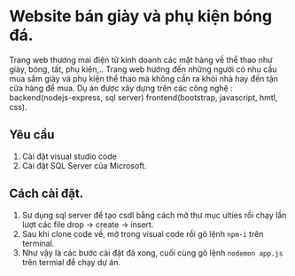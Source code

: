 # Website bán giày và phụ kiện bóng đá.
Trang web thương mai điện tử kinh doanh các mặt hàng về thể thao như giày, bóng, tất, phụ kiện,..
Trang web hướng đến những người có nhu cầu mua sắm giày và phụ kiện thể thao mà không cần ra khỏi nhà hay đến tận cửa hàng để mua.
Dụ án được xây dựng trên các công nghệ : backend(nodejs-express, sql server) frontend(bootstrap, javascript, hmtl, css).
## Yêu cầu
1. Cài đặt visual studio code
2. Cài đặt SQL Server của Microsoft.
## Cách cài đặt.
1. Sư dụng sql server để tạo csdl bằng cách mở  thư mục ulties rồi chạy lần lượt các file drop -> create -> insert.
2. Sau khi clone code về, mở trong visual code rồi gõ lệnh `npm-i` trên terminal.
3. Như vậy là các bước cài đặt đã xong, cuối cùng gõ lệnh `nodemon app.js` trên termial để chạy dự án.
